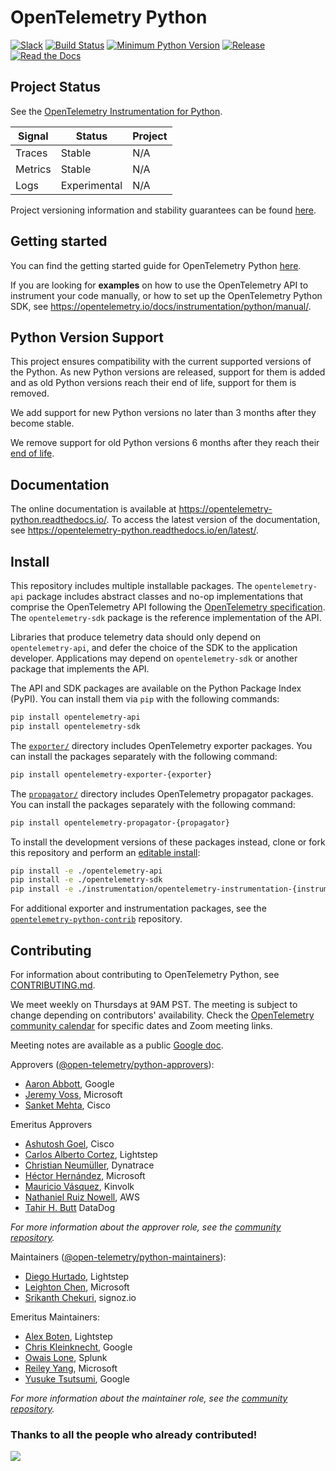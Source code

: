 # OpenTelemetry Python
[![Slack](https://img.shields.io/badge/slack-@cncf/otel/python-brightgreen.svg?logo=slack)](https://cloud-native.slack.com/archives/C01PD4HUVBL)
[![Build Status](https://github.com/open-telemetry/opentelemetry-python/actions/workflows/test.yml/badge.svg?branch=main)](https://github.com/open-telemetry/opentelemetry-python/actions)
[![Minimum Python Version](https://img.shields.io/badge/python-3.7+-blue.svg)](https://www.python.org/downloads/)
[![Release](https://img.shields.io/github/v/release/open-telemetry/opentelemetry-python?include_prereleases&style=)](https://github.com/open-telemetry/opentelemetry-python/releases/)
[![Read the Docs](https://readthedocs.org/projects/opentelemetry-python/badge/?version=latest)](https://opentelemetry-python.readthedocs.io/en/latest/)

## Project Status

See the [OpenTelemetry Instrumentation for Python](https://opentelemetry.io/docs/instrumentation/python/#status-and-releases).

| Signal  | Status       | Project |
| ------- | ------------ | ------- |
| Traces  | Stable       | N/A     |
| Metrics | Stable       | N/A     |
| Logs    | Experimental | N/A     |

Project versioning information and stability guarantees can be found [here](./rationale.md#versioning-and-releasing).

## Getting started

You can find the getting started guide for OpenTelemetry Python [here](https://opentelemetry.io/docs/instrumentation/python/getting-started/).

If you are looking for **examples** on how to use the OpenTelemetry API to
instrument your code manually, or how to set up the OpenTelemetry
Python SDK, see https://opentelemetry.io/docs/instrumentation/python/manual/.

## Python Version Support

This project ensures compatibility with the current supported versions of the Python. As new Python versions are released, support for them is added and
as old Python versions reach their end of life, support for them is removed.

We add support for new Python versions no later than 3 months after they become stable.

We remove support for old Python versions 6 months after they reach their [end of life](https://devguide.python.org/devcycle/#end-of-life-branches).


## Documentation

The online documentation is available at https://opentelemetry-python.readthedocs.io/.
To access the latest version of the documentation, see
https://opentelemetry-python.readthedocs.io/en/latest/.

## Install

This repository includes multiple installable packages. The `opentelemetry-api`
package includes abstract classes and no-op implementations that comprise the OpenTelemetry API following the
[OpenTelemetry specification](https://github.com/open-telemetry/opentelemetry-specification).
The `opentelemetry-sdk` package is the reference implementation of the API.

Libraries that produce telemetry data should only depend on `opentelemetry-api`,
and defer the choice of the SDK to the application developer. Applications may
depend on `opentelemetry-sdk` or another package that implements the API.

The API and SDK packages are available on the Python Package Index (PyPI). You can install them via `pip` with the following commands:

```sh
pip install opentelemetry-api
pip install opentelemetry-sdk
```

The
[`exporter/`](https://github.com/open-telemetry/opentelemetry-python/tree/main/exporter)
directory includes OpenTelemetry exporter packages. You can install the packages separately with the following command:

```sh
pip install opentelemetry-exporter-{exporter}
```

The
[`propagator/`](https://github.com/open-telemetry/opentelemetry-python/tree/main/propagator)
directory includes OpenTelemetry propagator packages. You can install the packages separately with the following command:

```sh
pip install opentelemetry-propagator-{propagator}
```

To install the development versions of these packages instead, clone or fork
this repository and perform an [editable
install](https://pip.pypa.io/en/stable/reference/pip_install/#editable-installs):

```sh
pip install -e ./opentelemetry-api
pip install -e ./opentelemetry-sdk
pip install -e ./instrumentation/opentelemetry-instrumentation-{instrumentation}
```

For additional exporter and instrumentation packages, see the 
[`opentelemetry-python-contrib`](https://github.com/open-telemetry/opentelemetry-python-contrib) repository.

## Contributing

For information about contributing to OpenTelemetry Python, see [CONTRIBUTING.md](CONTRIBUTING.md).

We meet weekly on Thursdays at 9AM PST. The meeting is subject to change depending on contributors' availability. Check the [OpenTelemetry community calendar](https://calendar.google.com/calendar/embed?src=google.com_b79e3e90j7bbsa2n2p5an5lf60%40group.calendar.google.com) for specific dates and Zoom meeting links.

Meeting notes are available as a public [Google doc](https://docs.google.com/document/d/1CIMGoIOZ-c3-igzbd6_Pnxx1SjAkjwqoYSUWxPY8XIs/edit).

Approvers ([@open-telemetry/python-approvers](https://github.com/orgs/open-telemetry/teams/python-approvers)):

- [Aaron Abbott](https://github.com/aabmass), Google
- [Jeremy Voss](https://github.com/jeremydvoss), Microsoft
- [Sanket Mehta](https://github.com/sanketmehta28), Cisco

Emeritus Approvers

- [Ashutosh Goel](https://github.com/ashu658), Cisco
- [Carlos Alberto Cortez](https://github.com/carlosalberto), Lightstep
- [Christian Neumüller](https://github.com/Oberon00), Dynatrace
- [Héctor Hernández](https://github.com/hectorhdzg), Microsoft
- [Mauricio Vásquez](https://github.com/mauriciovasquezbernal), Kinvolk
- [Nathaniel Ruiz Nowell](https://github.com/NathanielRN), AWS
- [Tahir H. Butt](https://github.com/majorgreys) DataDog

*For more information about the approver role, see the [community repository](https://github.com/open-telemetry/community/blob/main/community-membership.md#approver).*

Maintainers ([@open-telemetry/python-maintainers](https://github.com/orgs/open-telemetry/teams/python-maintainers)):

- [Diego Hurtado](https://github.com/ocelotl), Lightstep
- [Leighton Chen](https://github.com/lzchen), Microsoft
- [Srikanth Chekuri](https://github.com/srikanthccv), signoz.io

Emeritus Maintainers:

- [Alex Boten](https://github.com/codeboten), Lightstep
- [Chris Kleinknecht](https://github.com/c24t), Google
- [Owais Lone](https://github.com/owais), Splunk
- [Reiley Yang](https://github.com/reyang), Microsoft
- [Yusuke Tsutsumi](https://github.com/toumorokoshi), Google

*For more information about the maintainer role, see the [community repository](https://github.com/open-telemetry/community/blob/main/community-membership.md#maintainer).*

### Thanks to all the people who already contributed!

<a href="https://github.com/open-telemetry/opentelemetry-python/graphs/contributors">
  <img src="https://contributors-img.web.app/image?repo=open-telemetry/opentelemetry-python" />
</a>
